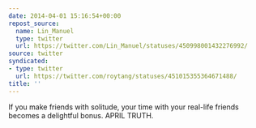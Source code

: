 ```yaml
---
date: 2014-04-01 15:16:54+00:00
repost_source:
  name: Lin_Manuel
  type: twitter
  url: https://twitter.com/Lin_Manuel/statuses/450998001432276992/
source: twitter
syndicated:
- type: twitter
  url: https://twitter.com/roytang/statuses/451015355364671488/
title: ''
---
```


If you make friends with solitude, your time with your real-life friends becomes a delightful bonus. APRIL TRUTH.